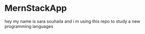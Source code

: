 # MernStackApp
hey
my name is sara souhaila and i m using this repo to study a new programming languages
